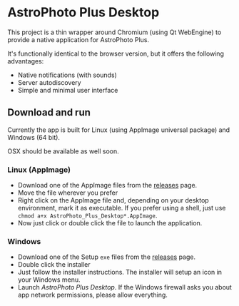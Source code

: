 # AstroPhoto Plus Desktop

This project is a thin wrapper around Chromium (using Qt WebEngine) to provide a native application for AstroPhoto Plus.

It's functionally identical to the browser version, but it offers the following advantages:

 - Native notifications (with sounds)
 - Server autodiscovery
 - Simple and minimal user interface

## Download and run

Currently the app is built for Linux (using AppImage universal package) and Windows (64 bit).

OSX should be available as well soon.

### Linux (AppImage)

 - Download one of the AppImage files from the [releases](https://github.com/GuLinux/AstroPhoto-Plus-Desktop/releases) page.
 - Move the file wherever you prefer
 - Right click on the AppImage file and, depending on your desktop environment, mark it as executable. If you prefer using a shell, just use `chmod a+x AstroPhoto_Plus_Desktop*.AppImage`.
 - Now just click or double click the file to launch the application.

### Windows

 - Download one of the Setup `exe` files from the [releases](https://github.com/GuLinux/AstroPhoto-Plus-Desktop/releases) page.
 - Double click the installer
 - Just follow the installer instructions. The installer will setup an icon in your Windows menu.
 - Launch _AstroPhoto Plus Desktop_. If the Windows firewall asks you about app network permissions, please allow everything.
